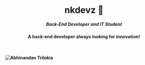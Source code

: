 <h1 align="center">nkdevz 👋</h1>

<h5 align="center">Back-End Developer and IT Student</h5>
<h4 align="center">A back-end developer always looking for innovation!<h4/>

<br>
</p>

![Abhinandan Trilokia](https://raw.githubusercontent.com/Trilokia/Trilokia/379277808c61ef204768a61bbc5d25bc7798ccf1/bottom_header.svg)
<br>
</p>
